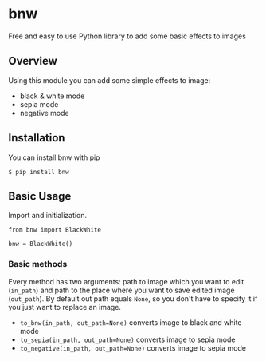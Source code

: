 # bnw

Free and easy to use Python library to add some basic effects to images

## Overview

Using this module you can add some simple effects to image:
- black & white mode
- sepia mode
- negative mode

## Installation

You can install bnw with pip

```
$ pip install bnw
```

## Basic Usage

Import and initialization.
```
from bnw import BlackWhite

bnw = BlackWhite()
```
### Basic methods

Every method has two arguments: path to image which you want to edit (`in_path`) and path to the place where you want to save edited image (`out_path`). By default out path equals `None`, so you don't have to specify it if you just want to replace an image.

-   `to_bnw(in_path, out_path=None)` converts image to black and white mode
-   `to_sepia(in_path, out_path=None)` converts image to sepia mode
-   `to_negative(in_path, out_path=None)` converts image to sepia mode
